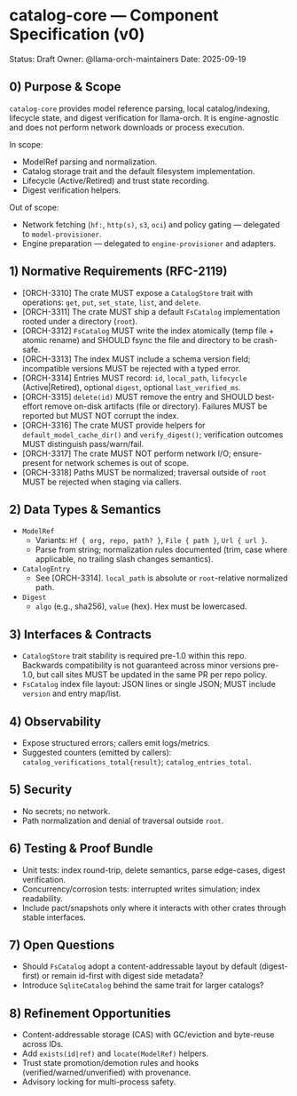 # catalog-core — Component Specification (v0)

Status: Draft
Owner: @llama-orch-maintainers
Date: 2025-09-19

## 0) Purpose & Scope

`catalog-core` provides model reference parsing, local catalog/indexing, lifecycle state, and digest verification for llama-orch. It is engine-agnostic and does not perform network downloads or process execution.

In scope:
- ModelRef parsing and normalization.
- Catalog storage trait and the default filesystem implementation.
- Lifecycle (Active/Retired) and trust state recording.
- Digest verification helpers.

Out of scope:
- Network fetching (`hf:`, `http(s)`, `s3`, `oci`) and policy gating — delegated to `model-provisioner`.
- Engine preparation — delegated to `engine-provisioner` and adapters.

## 1) Normative Requirements (RFC-2119)

- [ORCH-3310] The crate MUST expose a `CatalogStore` trait with operations: `get`, `put`, `set_state`, `list`, and `delete`.
- [ORCH-3311] The crate MUST ship a default `FsCatalog` implementation rooted under a directory (`root`).
- [ORCH-3312] `FsCatalog` MUST write the index atomically (temp file + atomic rename) and SHOULD fsync the file and directory to be crash-safe.
- [ORCH-3313] The index MUST include a schema version field; incompatible versions MUST be rejected with a typed error.
- [ORCH-3314] Entries MUST record: `id`, `local_path`, `lifecycle` (Active|Retired), optional `digest`, optional `last_verified_ms`.
- [ORCH-3315] `delete(id)` MUST remove the entry and SHOULD best-effort remove on-disk artifacts (file or directory). Failures MUST be reported but MUST NOT corrupt the index.
- [ORCH-3316] The crate MUST provide helpers for `default_model_cache_dir()` and `verify_digest()`; verification outcomes MUST distinguish pass/warn/fail.
- [ORCH-3317] The crate MUST NOT perform network I/O; ensure-present for network schemes is out of scope.
- [ORCH-3318] Paths MUST be normalized; traversal outside of `root` MUST be rejected when staging via callers.

## 2) Data Types & Semantics

- `ModelRef`
  - Variants: `Hf { org, repo, path? }`, `File { path }`, `Url { url }`.
  - Parse from string; normalization rules documented (trim, case where applicable, no trailing slash changes semantics).
- `CatalogEntry`
  - See [ORCH-3314]. `local_path` is absolute or `root`-relative normalized path.
- `Digest`
  - `algo` (e.g., sha256), `value` (hex). Hex must be lowercased.

## 3) Interfaces & Contracts

- `CatalogStore` trait stability is required pre-1.0 within this repo. Backwards compatibility is not guaranteed across minor versions pre-1.0, but call sites MUST be updated in the same PR per repo policy.
- `FsCatalog` index file layout: JSON lines or single JSON; MUST include `version` and entry map/list.

## 4) Observability

- Expose structured errors; callers emit logs/metrics.
- Suggested counters (emitted by callers): `catalog_verifications_total{result}`; `catalog_entries_total`.

## 5) Security

- No secrets; no network.
- Path normalization and denial of traversal outside `root`.

## 6) Testing & Proof Bundle

- Unit tests: index round-trip, delete semantics, parse edge-cases, digest verification.
- Concurrency/corrosion tests: interrupted writes simulation; index readability.
- Include pact/snapshots only where it interacts with other crates through stable interfaces.

## 7) Open Questions

- Should `FsCatalog` adopt a content-addressable layout by default (digest-first) or remain id-first with digest side metadata?
- Introduce `SqliteCatalog` behind the same trait for larger catalogs?

## 8) Refinement Opportunities

- Content-addressable storage (CAS) with GC/eviction and byte-reuse across IDs.
- Add `exists(id|ref)` and `locate(ModelRef)` helpers.
- Trust state promotion/demotion rules and hooks (verified/warned/unverified) with provenance.
- Advisory locking for multi-process safety.
